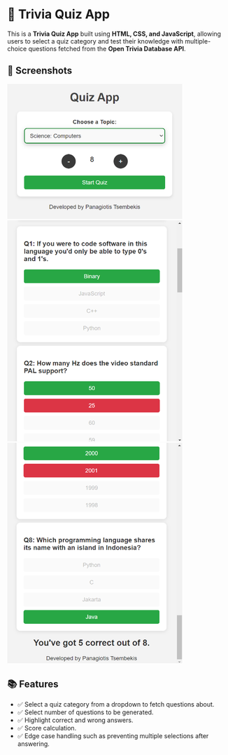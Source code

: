 # 🎯 Trivia Quiz App

This is a **Trivia Quiz App** built using **HTML, CSS, and JavaScript**, allowing users to select a quiz category and test their knowledge with multiple-choice questions fetched from the **Open Trivia Database API**.

## 📸 Screenshots

<img src="assets/main-interface.png" alt="main-interface" width=400px>
<img src="assets/questions-1.png" alt="questions-section" width=400px>
<img src="assets/questions-2.png" alt="questions-section" width=400px>

## 📚 Features

- ✅ Select a quiz category from a dropdown to fetch questions about.
- ✅ Select number of questions to be generated.
- ✅ Highlight correct and wrong answers.
- ✅ Score calculation.
- ✅ Edge case handling such as preventing multiple selections after answering.

